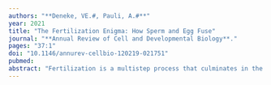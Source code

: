 ```yaml
---
authors: "**Deneke, VE.#, Pauli, A.#**" 
year: 2021
title: "The Fertilization Enigma: How Sperm and Egg Fuse"
journal: "**Annual Review of Cell and Developmental Biology**."
pages: "37:1"
doi: "10.1146/annurev-cellbio-120219-021751"
pubmed: 
abstract: "Fertilization is a multistep process that culminates in the fusion of sperm and egg, thus marking the beginning of a new organism in sexually reproducing species. Despite its importance for reproduction, the molecular mechanisms that regulate this singular event, particularly sperm–egg fusion, have remained mysterious for many decades. Here, we summarize our current molecular understanding of sperm–egg interaction, focusing mainly on mammalian fertilization. Given the fundamental importance of sperm–egg fusion yet the lack of knowledge of this process in vertebrates, we discuss hallmarks and emerging themes of cell fusion by drawing from well-studied examples such as viral entry, placenta formation, and muscle development. We conclude by identifying open questions and exciting avenues for future studies in gamete fusion."
---
```

